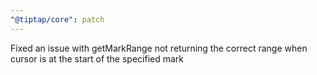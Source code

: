 ```yaml
---
"@tiptap/core": patch
---
```


Fixed an issue with getMarkRange not returning the correct range when cursor is at the start of the specified mark
